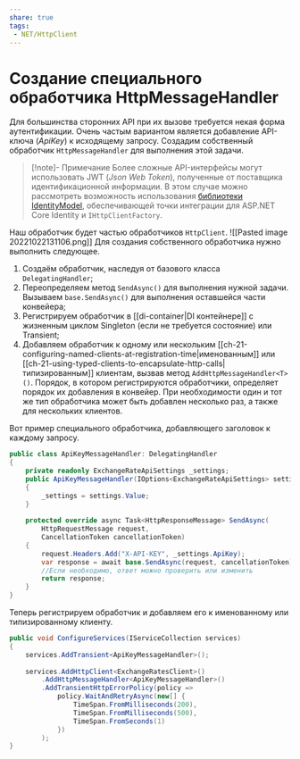 ```yaml
---
share: true
tags:
 - NET/HttpClient
---
```

# Создание специального обработчика HttpMessageHandler
Для большинства сторонних API при их вызове требуется некая форма аутентификации. Очень частым вариантом является добавление API-ключа (*ApiKey*) к исходящему запросу. Создадим собственный обработчик `HttpMessageHandler` для выполнения этой задачи.
>[!note]- Примечание
>Более сложные API-интерфейсы могут использовать JWT (*Json Web Token*), полученные от поставщика идентификационной информации. В этом случае можно рассмотреть возможность использования [библиотеки IdentityModel](https://identitymodel.readthedocs.io), обеспечивающей точки интеграции для ASP.NET Core Identity и `IHttpClientFactory`.

Наш обработчик будет частью обработчиков `HttpClient`.
![[Pasted image 20221022131106.png]]
Для создания собственного обработчика нужно выполнить следующее.
1. Создаём обработчик, наследуя от базового класса `DelegatingHandler`;
2. Переопределяем метод `SendAsync()` для выполнения нужной задачи. Вызываем `base.SendAsync()` для выполнения оставшейся части конвейера;
3. Регистрируем обработчик в [[di-container|DI контейнере]] с жизненным циклом Singleton (если не требуется состояние) или Transient;
4. Добавляем обработчик к одному или нескольким [[ch-21-configuring-named-clients-at-registration-time|именованным]] или [[ch-21-using-typed-clients-to-encapsulate-http-calls|типизированным]] клиентам, вызвав метод `AddHttpMessageHandler<T>()`. Порядок, в котором регистрируются обработчики, определяет порядок их добавления в конвейер. При необходимости один и тот же тип обработчика может быть добавлен несколько раз, а также для нескольких клиентов.

Вот пример специального обработчика, добавляющего заголовок к каждому запросу.
```csharp
public class ApiKeyMessageHandler: DelegatingHandler
{
	private readonly ExchangeRateApiSettings _settings;
	public ApiKeyMessageHandler(IOptions<ExchangeRateApiSettings> settings)
	{
		_settings = settings.Value;
	}
	
	protected override async Task<HttpResponseMessage> SendAsync(
		HttpRequestMessage request,
		CancellationToken cancellationToken)
	{
		request.Headers.Add("X-API-KEY", _settings.ApiKey);
		var response = await base.SendAsync(request, cancellationToken);
		//Если необходимо, ответ можно проверить или изменить
		return response;
	}
}
```
Теперь регистрируем обработчик и добавляем его к именованному или типизированному клиенту.
```csharp
public void ConfigureServices(IServiceCollection services)
{
	services.AddTransient<ApiKeyMessageHandler>();
	
	services.AddHttpClient<ExchangeRatesClient>()
		.AddHttpMessageHandler<ApiKeyMessageHandler>()
		.AddTransientHttpErrorPolicy(policy =>
			policy.WaitAndRetryAsync(new[] {
				TimeSpan.FromMilliseconds(200),
				TimeSpan.FromMilliseconds(500),
				TimeSpan.FromSeconds(1)
			})
		);
}
```

